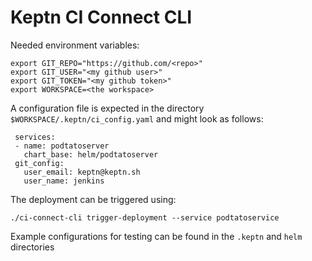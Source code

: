# Keptn CI Connect CLI

Needed environment variables:
```
export GIT_REPO="https://github.com/<repo>"
export GIT_USER="<my github user>"
export GIT_TOKEN="<my github token>"
export WORKSPACE=<the workspace>
```

A configuration file is expected in the directory `$WORKSPACE/.keptn/ci_config.yaml` and might look as follows:

```
 services:
 - name: podtatoserver
   chart_base: helm/podtatoserver
 git_config:
   user_email: keptn@keptn.sh
   user_name: jenkins
```

The deployment can be triggered using:

```
./ci-connect-cli trigger-deployment --service podtatoservice
```

Example configurations for testing can be found in the `.keptn` and `helm` directories
